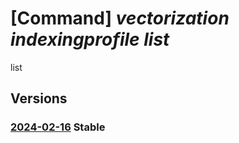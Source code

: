 # [Command] _vectorization indexingprofile list_

list

## Versions

### [2024-02-16](/Resources/fllm-plane/L2luc3RhbmNlcy97fS9wcm92aWRlcnMvZm91bmRhdGlvbmFsbG0udmVjdG9yaXphdGlvbi9pbmRleGluZ3Byb2ZpbGVz/2024-02-16.xml) **Stable**

<!-- fllm-plane /instances/{}/providers/foundationallm.vectorization/indexingprofiles 2024-02-16 -->
